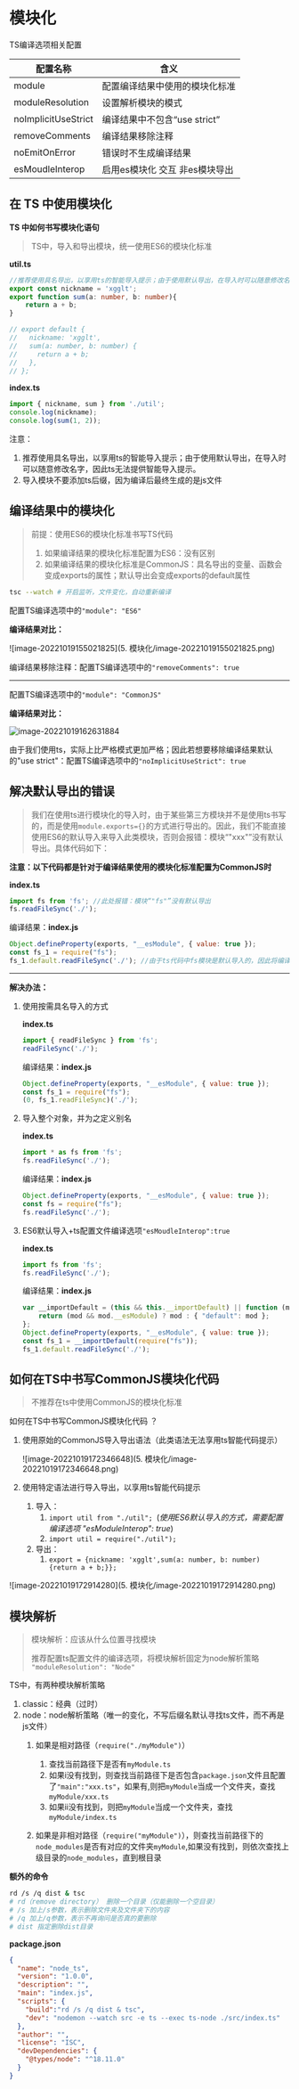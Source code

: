 # 模块化

TS编译选项相关配置

| 配置名称            | 含义                           |
| ------------------- | ------------------------------ |
| module              | 配置编译结果中使用的模块化标准 |
| moduleResolution    | 设置解析模块的模式             |
| noImplicitUseStrict | 编译结果中不包含“use strict”   |
| removeComments      | 编译结果移除注释               |
| noEmitOnError       | 错误时不生成编译结果           |
| esMoudleInterop     | 启用es模块化 交互 非es模块导出 |

## 在 TS 中使用模块化

**TS 中如何书写模块化语句**

> TS中，导入和导出模块，统一使用ES6的模块化标准

**util.ts**

```typescript
//推荐使用具名导出，以享用ts的智能导入提示；由于使用默认导出，在导入时可以随意修改名字，因此ts无法提供智能导入提示
export const nickname = 'xgglt';
export function sum(a: number, b: number){
    return a + b;
}

// export default {
//   nickname: 'xgglt',
//   sum(a: number, b: number) {
//     return a + b;
//   },
// };
```

**index.ts**

```typescript
import { nickname, sum } from './util';
console.log(nickname);
console.log(sum(1, 2));
```

注意：

1. 推荐使用具名导出，以享用ts的智能导入提示；由于使用默认导出，在导入时可以随意修改名字，因此ts无法提供智能导入提示。
2. 导入模块不要添加ts后缀，因为编译后最终生成的是js文件      



## 编译结果中的模块化

> 前提：使用ES6的模块化标准书写TS代码
> 1. 如果编译结果的模块化标准配置为ES6：没有区别
> 2. 如果编译结果的模块化标准是CommonJS：具名导出的变量、函数会变成exports的属性；默认导出会变成exports的default属性

```sh
tsc --watch # 开启监听，文件变化，自动重新编译 
```

配置TS编译选项中的`"module": "ES6"`

**编译结果对比：**

![image-20221019155021825](5. 模块化/image-20221019155021825.png)

编译结果移除注释：配置TS编译选项中的`"removeComments": true`

--------------------------------

配置TS编译选项中的`"module": "CommonJS"`

**编译结果对比：**

<img src="5. 模块化/image-20221019162631884.png" alt="image-20221019162631884"  />

由于我们使用ts，实际上比严格模式更加严格；因此若想要移除编译结果默认的"use strict"：配置TS编译选项中的`"noImplicitUseStrict": true`



## 解决默认导出的错误

> 我们在使用ts进行模块化的导入时，由于某些第三方模块并不是使用ts书写的，而是使用`module.exports={}`的方式进行导出的。因此，我们不能直接使用ES6的默认导入来导入此类模块，否则会报错：模块“"xxx"”没有默认导出。具体代码如下：

**注意：以下代码都是针对于编译结果使用的模块化标准配置为CommonJS时**

**index.ts**

```typescript
import fs from 'fs'; //此处报错：模块“"fs"”没有默认导出
fs.readFileSync('./');
```

编译结果：**index.js**

```js
Object.defineProperty(exports, "__esModule", { value: true });
const fs_1 = require("fs");
fs_1.default.readFileSync('./'); //由于ts代码中fs模块是默认导入的，因此将编译结果使用的模块化标准配置为CommonJS时，会从default属性中去匹配对应的方法
```

-------

**解决办法：**

1. 使用按需具名导入的方式

   **index.ts**

   ```typescript
   import { readFileSync } from 'fs';
   readFileSync('./');
   ```

   编译结果：**index.js**

   ```js
   Object.defineProperty(exports, "__esModule", { value: true });
   const fs_1 = require("fs");
   (0, fs_1.readFileSync)('./');
   ```

2. 导入整个对象，并为之定义别名

   **index.ts**

   ```typescript
   import * as fs from 'fs';
   fs.readFileSync('./');
   ```

   编译结果：**index.js**

   ```js
   Object.defineProperty(exports, "__esModule", { value: true });
   const fs = require("fs");
   fs.readFileSync('./');
   ```

3. ES6默认导入+ts配置文件编译选项`"esMoudleInterop":true`

   **index.ts**

   ```typescript
   import fs from 'fs';
   fs.readFileSync('./');
   ```

   编译结果：**index.js**

   ```js
   var __importDefault = (this && this.__importDefault) || function (mod) {
       return (mod && mod.__esModule) ? mod : { "default": mod };
   };
   Object.defineProperty(exports, "__esModule", { value: true });
   const fs_1 = __importDefault(require("fs"));
   fs_1.default.readFileSync('./');
   ```



## 如何在TS中书写CommonJS模块化代码 

> 不推荐在ts中使用CommonJS的模块化标准

如何在TS中书写CommonJS模块化代码 ？

1. 使用原始的CommonJS导入导出语法（此类语法无法享用ts智能代码提示）

   ![image-20221019172346648](5. 模块化/image-20221019172346648.png)

2. 使用特定语法进行导入导出，以享用ts智能代码提示
   1. 导入：
      1. `import util from "./util"; `(*使用ES6默认导入的方式，需要配置编译选项 "esModuleInterop": true*)
      2. `import util = require("./util");`
   2. 导出： 
      1. `export = {nickname: 'xgglt',sum(a: number, b: number) {return a + b;}};`

![image-20221019172914280](5. 模块化/image-20221019172914280.png)



## 模块解析

> 模块解析：应该从什么位置寻找模块
>
> 推荐配置ts配置文件的编译选项，将模块解析固定为node解析策略 `"moduleResolution": "Node"`

TS中，有两种模块解析策略

1. classic：经典（过时）
2. node：node解析策略（唯一的变化，不写后缀名默认寻找ts文件，而不再是js文件）
   1. 如果是相对路径（`require("./myModule")`）
      1. 查找当前路径下是否有`myModule.ts`
      2. 如果i没有找到，则查找当前路径下是否包含`package.json`文件且配置了`"main":"xxx.ts"`，如果有,则把`myModule`当成一个文件夹，查找`myModule/xxx.ts`
      3. 如果ii没有找到，则把`myModule`当成一个文件夹，查找`myModule/index.ts`

   2. 如果是非相对路径（`require("myModule")`），则查找当前路径下的`node_modules`是否有对应的文件夹`myModule`,如果没有找到，则依次查找上级目录的`node_modules`，直到根目录




**额外的命令**

```sh
rd /s /q dist & tsc   
# rd（remove directory） 删除一个目录（仅能删除一个空目录）
# /s 加上/s参数，表示删除文件夹及文件夹下的内容
# /q 加上/q参数，表示不再询问是否真的要删除
# dist 指定删除dist目录
```

**package.json**

```json
{
  "name": "node_ts",
  "version": "1.0.0",
  "description": "",
  "main": "index.js",
  "scripts": {
    "build":"rd /s /q dist & tsc",
    "dev": "nodemon --watch src -e ts --exec ts-node ./src/index.ts"
  },
  "author": "",
  "license": "ISC",
  "devDependencies": {
    "@types/node": "^18.11.0"
  }
}
```

